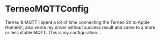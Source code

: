 # TerneoMQTTConfig
Terneo &amp; MQTT
I spent a lot of time connecting the Terneo SX to Apple HomeKit, also wrote my driver without success result and came to a more or less stable MQTT. This is my configuration...
